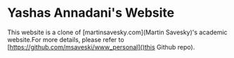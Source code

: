 # Yashas Annadani's Website
 This website is a clone of [martinsavesky.com](Martin Savesky)'s academic website.For more details, please refer to [https://github.com/msaveski/www_personal]()this Github repo). 

